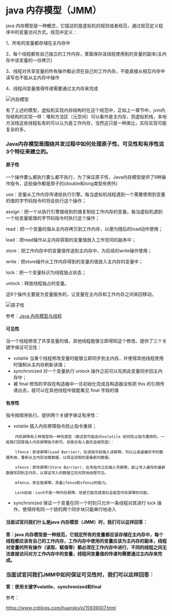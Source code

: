# java 内存模型（JMM）

java 内存模型是一种概念，它描述的是虚拟机的规则或者规范，通过规范定义程序中的变量访问方式。规范中定义：

1、所有的变量都存储在主内存中

2、每个线程都有自己独立的工作内存，里面保存该线程使用到的变量的副本(主内存中该变量的一份拷贝)

3、线程对共享变量的所有操作都必须在自己的工作内存，不能直接从相互内存中读写也不能从主内存中操作

4、线程间变量值得传递需要通过主内存来完成


![内存模型](https://images.gitee.com/uploads/images/2021/0115/093545_e56f0881_8076629.png "内存模型.png")

有了上述的模型，虚拟机实现内存结构时在这个规范中，正如上一章节中，jvm内存结构的实现一样：堆和方法区（元空间）可以看作是主内存，而虚拟机栈，本地方法栈这些线程私有的可以认为是工作内存，当然这只是一种类比，实际实现可能复杂的多。


### Java内存模型是围绕并发过程中如何处理原子性、可见性和有序性这3个特征来建立的。

#### 原子性
一个操作要么都执行要么都不执行，为了保证原子性，Java内存模型提供了8种操作指令，这些操作都是原子的(double和long类型有例外)

use：变量从工作内存传递给执行引擎。每当虚拟机线程遇到一个需要使用到变量的值的字节码指令时将会执行这个操作；

assign：把一个从执行引擎接收到的值复制给工作内存的变量。每当虚拟机遇到一个给变量赋值的字节码指令时执行这个操作；

read：把一个变量的值从主内存拷贝到工作内存，以便为随后的load动作使用；

load：把read操作从主内存获取的变量值放入工作空间的副本中；

store：把工作内存中的变量值传送到主内存中，为后续的write操作使用；

write：把store操作从工作内存得到的变量的值放入主内存的变量中；

lock：把一个变量标识为线程独占状态；

unlock：释放线程独占的变量。

这8个操作主要是为变量服务的，让变量在主内存和工作内存之间来回移动。

![原子性](https://images.gitee.com/uploads/images/2021/0115/100341_d3af87be_8076629.png "原子性.png")

参考：[Java 内存模型与线程](https://juejin.cn/post/6844904118817914894)

#### 可见性

当一个线程修改了共享变量的值，其他线程能够立即得知这个修改。提供了三个关键字保证可见性：

- volatile 当某个线程修改变量时能够立即同步到主内存，并使得其他线程使用时强制从主内存刷新该值；
- synchronized 对一个变量执行 unlock 操作之前可以先把此变量同步回主内存中；
- 被 final 修饰的字段在构造器中一旦初始化完成且构造器没有把 this 的引用传递出去，就可以在其他线程中就能看见 final 字段的值

#### 有序性

指令按顺序执行。提供两个关键字保证有序性：

- volatile 插入内存屏障指令防止指令重排；

```
    内存屏障有三种类型和一种伪类型（面试官可能会问volatile 如何防止指令重排的，一般我们回答插入内存屏障指令即可，但是总有人喜欢追根究底）：

    lfence：即读屏障(Load Barrier)，在读指令前插入读屏障，可以让高速缓存中的数据失效，重新从主内存加载数据，以保证读取的是最新的数据。

    sfence：即写屏障(Store Barrier)，在写指令之后插入写屏障，能让写入缓存的最新数据写回到主内存，以保证写入的数据立刻对其他线程可见。

    mfence，即全能屏障，具备ifence和sfence的能力。

    Lock前缀：Lock不是一种内存屏障，但是它能完成类似全能型内存屏障的功能。
```

- synchronized 保证一个变量在同一个时刻只允许一条线程对其进行 lock 操作，使得持有同一个锁的两个同步块只能串行地进入

#### 当面试官问我们什么是java 内存模型（JMM）时，我们可以这样回答：

 **答：java 内存模型是一种规范，它规定所有的变量都应该存储在主内存中，每个线程都应该有自己的工作内存，工作内存中使用的变量应该为主内存的副本，线程对变量的所有操作（读取、赋值等）都必须在工作内存中进行，不同的线程之间无法直接访问对方工作内存中的变量，线程间变量值的传递均需要通过主内存来完成。** 

### 当面试官问我们JMM中如何保证可见性时，我们可以这样回答：

 **答：使用关键字volatile、synchronized和final** 

参考：

https://www.cnblogs.com/huansky/p/15939007.html